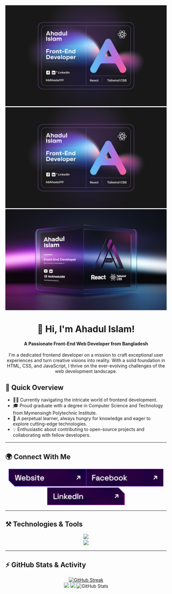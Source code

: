 <a href="https://www.linkedin.com/in/ahadaulislam">
    <img src="./images/cover 3.webp"/>
</a>
<a href="https://www.linkedin.com/in/ahadaulislam">
    <img src="./images/cover 2.webp"/>
</a>
<a href="https://www.linkedin.com/in/ahadaulislam">
    <img src="./images/cover 4.webp"/>
</a>
<h1 align="center">👋 Hi, I'm Ahadul Islam!</h1>

<div align="center">
  <h4>A Passionate Front-End Web Developer from Bangladesh</h4>
  <p>I'm a dedicated frontend developer on a mission to craft exceptional user experiences and turn creative visions into reality. With a solid foundation in HTML, CSS, and JavaScript, I thrive on the ever-evolving challenges of the web development landscape.</p>
</div>

## 🚀 Quick Overview
- 👨‍💻 Currently navigating the intricate world of frontend development.
- 🎓 Proud graduate with a degree in Computer Science and Technology from Mymensingh Polytechnic Institute.
- 🌱 A perpetual learner, always hungry for knowledge and eager to explore cutting-edge technologies.
- 💡 Enthusiastic about contributing to open-source projects and collaborating with fellow developers.

---

## 🌍 Connect With Me
**_<p align="center"> [<img height="55" src="./images/icons/website.png">]('#)[<img height="55" src="./images/icons/facebook.png">](https://www.facebook.com/md.ahadul.islam.53831)[<img height="55" src="./images/icons/linkedin.png">](https://www.linkedin.com/in/ahadaulislam/) </p>_**

---

## ⚒️ Technologies & Tools
<div align="center">
  <img src="https://skillicons.dev/icons?i=html,css,tailwind,javascript,react,nextjs,firebase,git,github" />
  <br />
  <img src="https://skillicons.dev/icons?i=vscode,figma,photoshop,git,github,webpack" />
</div>

---

## ⚡ GitHub Stats & Activity
<div align="center">
  <!-- Streak -->
  <a href="https://github.com/itsahadul99">
    <img src="http://github-readme-streak-stats.herokuapp.com?user=itsahadul99&theme=github_dark" alt="GitHub Streak">
  </a>
</div>

<!-- GitHub Stats -->
<div align="center">
  <img width="33%" src="http://github-profile-summary-cards.vercel.app/api/cards/repos-per-language?username=itsahadul99&theme=github_dark" />
  <img width="33%" src="http://github-profile-summary-cards.vercel.app/api/cards/stats?username=itsahadul99&theme=github_dark" />
  <img width="33%" src="http://github-profile-summary-cards.vercel.app/api/cards/productive-time?username=itsahadul99&theme=github_dark&utcOffset=8" alt="GitHub Stats">
</div>
